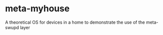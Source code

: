 # meta-myhouse
A theoretical OS for devices in a home to demonstrate the use of the meta-swupd layer
